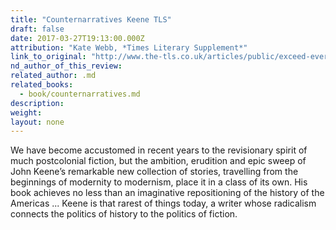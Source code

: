 ```yaml
---
title: "Counternarratives Keene TLS"
draft: false
date: 2017-03-27T19:13:00.000Z
attribution: "Kate Webb, *Times Literary Supplement*"
link_to_original: "http://www.the-tls.co.uk/articles/public/exceed-every-limit/"
nd_author_of_this_review:
related_author: .md
related_books:
  - book/counternarratives.md
description:
weight:
layout: none
---
```

We have become accustomed in recent years to the revisionary spirit of much postcolonial fiction, but the ambition, erudition and epic sweep of John Keene’s remarkable new collection of stories, travelling from the beginnings of modernity to modernism, place it in a class of its own. His book achieves no less than an imaginative repositioning of the history of the Americas ... Keene is that rarest of things today, a writer whose radicalism connects the politics of history to the politics of fiction.

